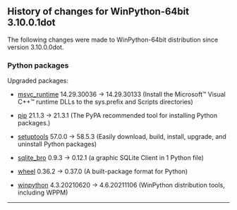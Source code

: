 ﻿## History of changes for WinPython-64bit 3.10.0.1dot

The following changes were made to WinPython-64bit distribution since version 3.10.0.0dot.

### Python packages

Upgraded packages:

  * [msvc_runtime](https://pypi.org/project/msvc_runtime) 14.29.30036 → 14.29.30133 (Install the Microsoft&#8482; Visual C++&#8482; runtime DLLs to the sys.prefix and Scripts directories)
  * [pip](https://pypi.org/project/pip) 21.1.3 → 21.3.1 (The PyPA recommended tool for installing Python packages.)
  * [setuptools](https://pypi.org/project/setuptools) 57.0.0 → 58.5.3 (Easily download, build, install, upgrade, and uninstall Python packages)
  * [sqlite_bro](https://pypi.org/project/sqlite_bro) 0.9.3 → 0.12.1 (a graphic SQLite Client in 1 Python file)
  * [wheel](https://pypi.org/project/wheel) 0.36.2 → 0.37.0 (A built-package format for Python)
  * [winpython](http://winpython.github.io/) 4.3.20210620 → 4.6.20211106 (WinPython distribution tools, including WPPM)

* * *
